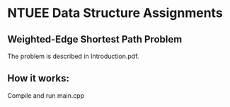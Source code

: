 # NTUEE Data Structure Assignments
## Weighted-Edge Shortest Path Problem
The problem is described in Introduction.pdf.
## How it works:
Compile and run main.cpp

